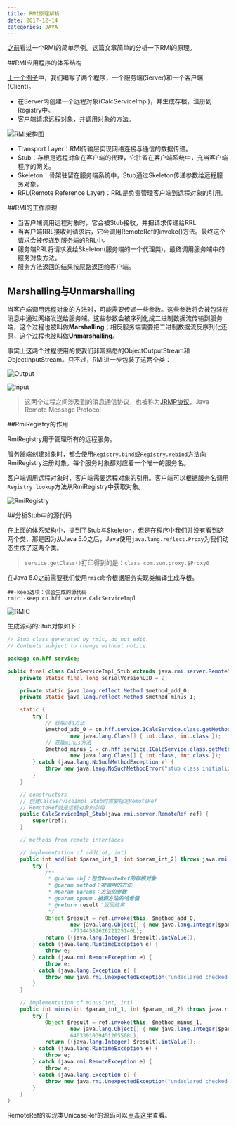 ```yaml
---
title: RMI原理解析
date: 2017-12-14
categories: JAVA
---
```


[之前](http://blog.csdn.net/holmofy/article/details/78881331)看过一个RMI的简单示例。这篇文章简单的分析一下RMI的原理。

##RMI应用程序的体系结构

[上一个例子](http://blog.csdn.net/holmofy/article/details/78881331)中，我们编写了两个程序，一个服务端(Server)和一个客户端(Client)。

* 在Server内创建一个远程对象(CalcServiceImpl)，并生成存根，注册到Registry中。
* 客户端请求远程对象，并调用对象的方法。

![RMI架构图](http://img-blog.csdn.net/20171223200249869?watermark/2/text/aHR0cDovL2Jsb2cuY3Nkbi5uZXQvSG9sbW9meQ==/font/5a6L5L2T/fontsize/400/fill/I0JBQkFCMA==/dissolve/70/gravity/SouthEast)

* Transport Layer：RMI传输层实现网络连接与通信的数据传递。
* Stub：存根是远程对象在客户端的代理，它驻留在客户端系统中，充当客户端程序的网关。
* Skeleton：骨架驻留在服务端系统中，Stub通过Skeleton传递参数给远程服务对象。
* RRL(Remote Reference Layer)：RRL是负责管理客户端到远程对象的引用。

##RMI的工作原理

* 当客户端调用远程对象时，它会被Stub接收，并把请求传递给RRL
* 当客户端RRL接收到请求后，它会调用RemoteRef的invoke()方法。最终这个请求会被传递到服务端的RRL中。
* 服务端RRL将请求发给Skeleton(服务端的一个代理类)，最终调用服务端中的服务对象方法。
* 服务方法返回的结果按原路返回给客户端。

## Marshalling与Unmarshalling

当客户端调用远程对象的方法时，可能需要传递一些参数。这些参数将会被包装在消息中通过网络发送给服务端。这些参数会被序列化成二进制数据流传输到服务端，这个过程也被叫做**Marshalling**；相反服务端需要把二进制数据流反序列化还原，这个过程也被叫做**Unmarshalling**。

事实上这两个过程使用的使我们非常熟悉的ObjectOutputStream和ObjectInputStream。只不过，RMI进一步包装了这两个类：

![Output](http://img-blog.csdn.net/20171223200349973?watermark/2/text/aHR0cDovL2Jsb2cuY3Nkbi5uZXQvSG9sbW9meQ==/font/5a6L5L2T/fontsize/400/fill/I0JBQkFCMA==/dissolve/70/gravity/SouthEast)

![Input](http://img-blog.csdn.net/20171223200405206?watermark/2/text/aHR0cDovL2Jsb2cuY3Nkbi5uZXQvSG9sbW9meQ==/font/5a6L5L2T/fontsize/400/fill/I0JBQkFCMA==/dissolve/70/gravity/SouthEast)

> 这两个过程之间涉及到的消息通信协议，也被称为[JRMP协议](https://en.wikipedia.org/wiki/Java_Remote_Method_Protocol)，Java Remote Message Protocol

##RmiRegistry的作用

RmiRegistry用于管理所有的远程服务。

服务器端创建对象时，都会使用`Registry.bind`或`Registry.rebind`方法向RmiRegistry注册对象。每个服务对象都对应着一个唯一的服务名。

客户端调用远程对象时，客户端需要远程对象的引用。客户端可以根据服务名调用`Registry.lookup`方法从RmiRegistry中获取对象。

![RmiRegistry](http://img-blog.csdn.net/20171223200420058?watermark/2/text/aHR0cDovL2Jsb2cuY3Nkbi5uZXQvSG9sbW9meQ==/font/5a6L5L2T/fontsize/400/fill/I0JBQkFCMA==/dissolve/70/gravity/SouthEast)

##分析Stub中的源代码

在上面的体系架构中，提到了Stub与Skeleton，但是在程序中我们并没有看到这两个类，那是因为从Java 5.0之后，Java使用`java.lang.reflect.Proxy`为我们动态生成了这两个类。

> `service.getClass()`打印得到的是：`class com.sun.proxy.$Proxy0`

在Java 5.0之前需要我们使用`rmic`命令根据服务实现类编译生成存根。

```shell
##-keep选项：保留生成的源代码
rmic -keep cn.hff.service.CalcServiceImpl
```

![RMIC](http://img-blog.csdn.net/20171223200441356?watermark/2/text/aHR0cDovL2Jsb2cuY3Nkbi5uZXQvSG9sbW9meQ==/font/5a6L5L2T/fontsize/400/fill/I0JBQkFCMA==/dissolve/70/gravity/SouthEast)

生成源码的Stub对象如下：

```java
// Stub class generated by rmic, do not edit.
// Contents subject to change without notice.

package cn.hff.service;

public final class CalcServiceImpl_Stub extends java.rmi.server.RemoteStub implements cn.hff.service.ICalcService {
	private static final long serialVersionUID = 2;

	private static java.lang.reflect.Method $method_add_0;
	private static java.lang.reflect.Method $method_minus_1;

	static {
		try {
            // 获取add方法
			$method_add_0 = cn.hff.service.ICalcService.class.getMethod("add",
					new java.lang.Class[] { int.class, int.class });
            // 获取minus方法
			$method_minus_1 = cn.hff.service.ICalcService.class.getMethod("minus",
					new java.lang.Class[] { int.class, int.class });
		} catch (java.lang.NoSuchMethodException e) {
			throw new java.lang.NoSuchMethodError("stub class initialization failed");
		}
	}

	// constructors
    // 创建CalcServiceImpl_Stub时需要指定RemoteRef
    // RemoteRef就是远程对象的引用
	public CalcServiceImpl_Stub(java.rmi.server.RemoteRef ref) {
		super(ref);
	}

	// methods from remote interfaces

	// implementation of add(int, int)
	public int add(int $param_int_1, int $param_int_2) throws java.rmi.RemoteException {
		try {
            /**
             * @param obj：包含RemoteRef的存根对象
             * @param method：被调用的方法
             * @param params：方法的参数
             * @param opnum：被调方法的哈希值
             * @return result：返回结果
             */
			Object $result = ref.invoke(this, $method_add_0,
					new java.lang.Object[] { new java.lang.Integer($param_int_1), new java.lang.Integer($param_int_2) },
					-7734458262622125146L);
			return ((java.lang.Integer) $result).intValue();
		} catch (java.lang.RuntimeException e) {
			throw e;
		} catch (java.rmi.RemoteException e) {
			throw e;
		} catch (java.lang.Exception e) {
			throw new java.rmi.UnexpectedException("undeclared checked exception", e);
		}
	}

	// implementation of minus(int, int)
	public int minus(int $param_int_1, int $param_int_2) throws java.rmi.RemoteException {
		try {
			Object $result = ref.invoke(this, $method_minus_1,
					new java.lang.Object[] { new java.lang.Integer($param_int_1), new java.lang.Integer($param_int_2) },
					6403391039451205508L);
			return ((java.lang.Integer) $result).intValue();
		} catch (java.lang.RuntimeException e) {
			throw e;
		} catch (java.rmi.RemoteException e) {
			throw e;
		} catch (java.lang.Exception e) {
			throw new java.rmi.UnexpectedException("undeclared checked exception", e);
		}
	}
}
```

RemoteRef的实现类UnicaseRef的源码可以[点击这里](http://hg.openjdk.java.net/jdk6/jdk6/jdk/file/tip/src/share/classes/sun/rmi/server/UnicastRef.java)查看。